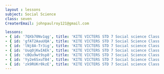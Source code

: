 ```yaml
--- 
layout : lessons 
subject: Social Science
class: seven
CreaterEmail: johnpaulroy121@gmail.com

lessons: 
- { id: '7QXb70Nv1qg', title: 'KITE VICTERS STD 7 Social science Class 01 (First Bell-ഫസ്റ്റ് ബെല്‍)' }
- { id: 'gfAT2AauUQA', title: 'KITE VICTERS STD 7 Social Science Class 02 (First Bell-ഫസ്റ്റ് ബെല്‍)' }
- { id: 'lNj8A-Tr3ig', title: 'KITE VICTERS STD 7 Social science Class 03 (First Bell-ഫസ്റ്റ് ബെല്‍)' }
- { id: 'UuqOjKwIAEk', title: 'KITE VICTERS STD 7 Social science Class 07 (First Bell-ഫസ്റ്റ് ബെല്‍)' }
- { id: 'cBQu9wt9sp8', title: 'KITE VICTERS STD 7 Social Science Class 05 (First Bell-ഫസ്റ്റ് ബെല്‍)' }
- { id: 'Yy2e6SxuT84', title: 'KITE VICTERS STD 7 Social Science Class 06 (First Bell-ഫസ്റ്റ് ബെല്‍)' }
- { id: 'zk9RUKr0kzE', title: 'KITE VICTERS STD 7 Social science Class 07 (First Bell-ഫസ്റ്റ് ബെല്‍)' }
---
```

